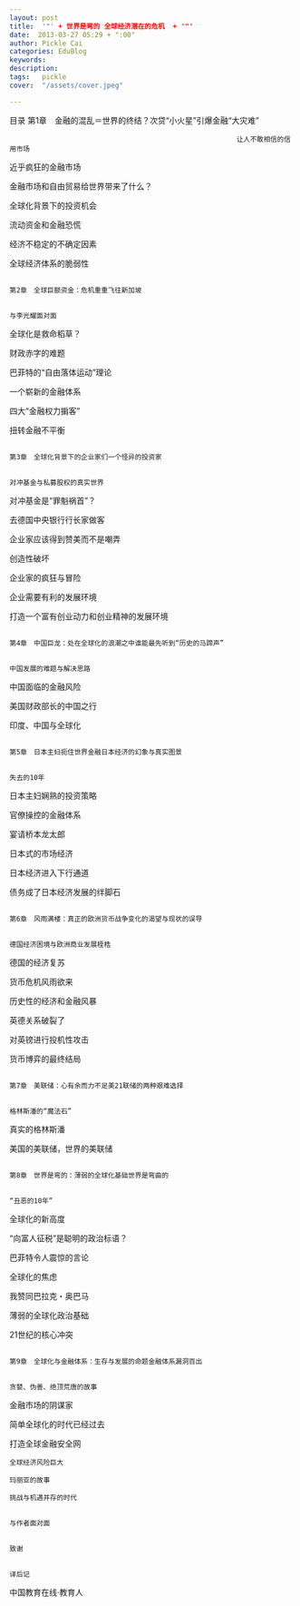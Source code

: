 ```yaml
---
layout: post  
title:  '"' + 世界是弯的 全球经济潜在的危机  + '"'
date:  2013-03-27 05:29 + ":00" 
author: Pickle Cai  
categories: EduBlog  
keywords: 
description:   
tags:	pickle   
cover:  "/assets/cover.jpeg"  

---  
```

    
目录																第1章　金融的混乱＝世界的终结？次贷“小火星”引爆金融“大灾难”

															让人不敢相信的信用市场

近乎疯狂的金融市场

金融市场和自由贸易给世界带来了什么？

全球化背景下的投资机会

流动资金和金融恐慌

经济不稳定的不确定因素

全球经济体系的脆弱性

																																																																																																																																					第2章　全球巨额资金：危机重重飞往新加坡

																			与李光耀面对面

全球化是救命稻草？

财政赤字的难题

巴菲特的“自由落体运动”理论

一个崭新的金融体系

四大“金融权力掮客”

扭转金融不平衡

																																																																																																																																					第3章　全球化背景下的企业家们一个怪异的投资家

																			对冲基金与私募股权的真实世界

对冲基金是“罪魁祸首”？

去德国中央银行行长家做客

企业家应该得到赞美而不是嘲弄

创造性破坏

企业家的疯狂与冒险

企业需要有利的发展环境

打造一个富有创业动力和创业精神的发展环境

																																																																																																																																																								第4章　中国巨龙：处在全球化的浪潮之中谁能最先听到“历史的马蹄声”

																			中国发展的难题与解决思路

中国面临的金融风险

美国财政部长的中国之行

印度、中国与全球化

																																																																												第5章　日本主妇扼住世界金融日本经济的幻象与真实图景

																			失去的10年

日本主妇娴熟的投资策略

官僚操控的金融体系

宴请桥本龙太郎

日本式的市场经济

日本经济进入下行通道

债务成了日本经济发展的绊脚石

																																																																																																																																					第6章　风雨满楼：真正的欧洲货币战争变化的渴望与现状的误导

																			德国经济困境与欧洲商业发展桎梏

德国的经济复苏

货币危机风雨欲来

历史性的经济和金融风暴

英德关系破裂了

对英镑进行投机性攻击

货币博弈的最终结局

																																																																																																																																					第7章　美联储：心有余而力不足美21联储的两种艰难选择

																			格林斯潘的“魔法石”

真实的格林斯潘

美国的美联储，世界的美联储

																																																									第8章　世界是弯的：薄弱的全球化基础世界是弯曲的

																			“丑恶的10年”

全球化的新高度

“向富人征税”是聪明的政治标语？

巴菲特令人震惊的言论

全球化的焦虑

我赞同巴拉克・奥巴马

薄弱的全球化政治基础

21世纪的核心冲突

																																																																																																																																																								第9章　全球化与金融体系：生存与发展的命题金融体系漏洞百出

																			贪婪、伪善、绝顶荒唐的故事

金融市场的阴谋家

简单全球化的时代已经过去

打造全球金融安全网

    全球经济风险巨大

    玛丽亚的故事

    挑战与机遇并存的时代

																																																																																																																																					与作者面对面

																			致谢

																			译后记

																			

		    
 中国教育在线·教育人

